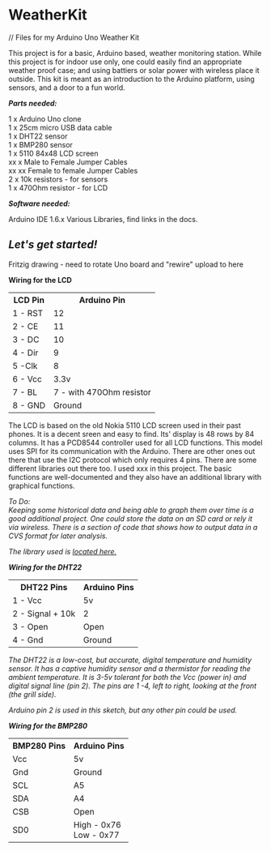# WeatherKit
// Files for my Arduino Uno Weather Kit

This project is for a basic, Arduino based, weather monitoring station. While this project is for indoor use only, one could easily find an appropriate weather proof case; and using battiers or solar power with wireless place it outside. This kit is meant as an introduction to the Arduino platform, using sensors, and a door to a fun world. 
<P>
<B><I>Parts needed:</I></B>
<P>
1 x Arduino Uno clone<BR>
1 x 25cm micro USB data cable<BR>
1 x DHT22 sensor<BR>
1 x BMP280 sensor<BR>
1 x 5110 84x48 LCD screen<BR>
xx x Male to Female Jumper Cables<BR>
xx xx Female to female Jumper Cables<BR>
2 x 10k resistors - for sensors<BR>
1 x 470Ohm resistor - for LCD<BR>
<P>
<B><I>Software needed:</I></B>
<P>
Arduino IDE 1.6.x
Various Libraries, find links in the docs. 
<P>
<H2><I>Let's get started!</I></H2>
<P>

Fritzig drawing - need to rotate Uno board and "rewire"
	upload to here
<P>	
<B>Wiring for the LCD</B>
<P>

<table class="tg">
  <tr>
    <th class="tg-e3zv">LCD Pin</th>
    <th class="tg-hgcj">Arduino Pin</th>
  </tr>
  <tr>
    <td class="tg-031e">1 - RST</td>
    <td class="tg-s6z2">12</td>
  </tr>
  <tr>
    <td class="tg-031e">2 - CE</td>
    <td class="tg-s6z2">11</td>
  </tr>
  <tr>
    <td class="tg-031e">3 - DC</td>
    <td class="tg-s6z2">10</td>
  </tr>
  <tr>
    <td class="tg-031e">4 - Dir</td>
    <td class="tg-s6z2">9</td>
  </tr>
  <tr>
    <td class="tg-031e">5 -Clk</td>
    <td class="tg-s6z2">8</td>
  </tr>
  <tr>
    <td class="tg-yw4l">6 - Vcc</td>
    <td class="tg-baqh">3.3v</td>
  </tr>
  <tr>
    <td class="tg-yw4l">7 - BL</td>
    <td class="tg-baqh">7 - with 470Ohm resistor</td>
  </tr>
  <tr>
    <td class="tg-yw4l">8 - GND</td>
    <td class="tg-baqh">Ground</td>
  </tr>
</table>
<P>		
The LCD is based on the old Nokia 5110 LCD screen used in their past phones. It is a decent sreen and easy to find. Its' display is 48 rows by 84 columns. It has a PCD8544 controller used for all LCD functions. This model uses SPI for its communication with the Arduino. There are other ones out there that use the I2C protocol which only requires 4 pins. There are some different libraries out there too. I used xxx in this project. The basic functions are well-documented and they also have an additional library with graphical functions. 

<I>To Do:
<BR>
<I>Keeping some historical data and being able to graph them over time is a good additional project. One could store the data on an SD card or rely it via wireless. There is a section of code that shows how to output data in a CVS format for later analysis. </I>
<P>
The library used is <A HREF="http://www.rinkydinkelectronics.com/download.php?f=LCD5110_Basic.zip">located here.</A> 
		
<P>
<B>Wiring for the DHT22</B>
<P>	
<table class="tg">
  <tr>
    <th class="tg-e3zv">DHT22 Pins</th>
    <th class="tg-hgcj">Arduino Pins</th>
  </tr>
  <tr>
    <td class="tg-031e">1 - Vcc</td>
    <td class="tg-s6z2">5v</td>
  </tr>
  <tr>
    <td class="tg-031e">2 - Signal + 10k</td>
    <td class="tg-s6z2">2</td>
  </tr>
  <tr>
    <td class="tg-031e">3 - Open</td>
    <td class="tg-s6z2">Open</td>
  </tr>
  <tr>
    <td class="tg-031e">4 - Gnd</td>
    <td class="tg-s6z2">Ground</td>
  </tr>
</table>
The DHT22 is a low-cost, but accurate, digital temperature and humidity sensor. It has a captive humidity sensor and a thermistor for reading the ambient temperature. It is 3-5v tolerant for both the Vcc (power in) and digital signal line (pin 2). The pins are 1 -4, left to right, looking at the front (the grill side).
<P>
Arduino pin 2 is used in this sketch, but any other pin could be used. 

<P>
<B>Wiring for the BMP280</B>
<P>
<table class="tg">
  <tr>
    <th class="tg-e3zv">BMP280 Pins</th>
    <th class="tg-e3zv">Arduino Pins</th>
  </tr>
  <tr>
    <td class="tg-031e">Vcc</td>
    <td class="tg-031e">5v</td>
  </tr>
  <tr>
    <td class="tg-031e">Gnd</td>
    <td class="tg-031e">Ground</td>
  </tr>
  <tr>
    <td class="tg-031e">SCL</td>
    <td class="tg-031e">A5</td>
  </tr>
  <tr>
    <td class="tg-031e">SDA</td>
    <td class="tg-031e">A4</td>
  </tr>
  <tr>
    <td class="tg-yw4l">CSB</td>
    <td class="tg-yw4l">Open</td>
  </tr>
  <tr>
    <td class="tg-yw4l">SD0</td>
    <td class="tg-yw4l">High - 0x76<br>Low - 0x77</td>
  </tr>
</table>
<P>

